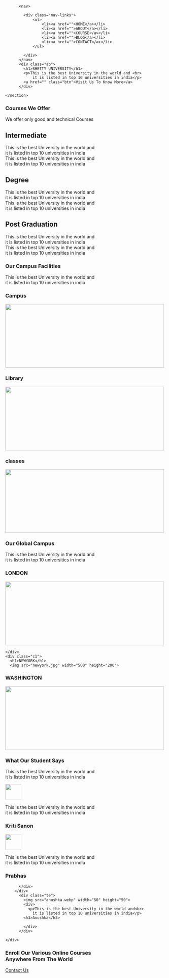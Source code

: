 <!DOCTYPE html>
<html>
<head>
  <title>My University Website</title>
  <meta charset="utf-8">
  <link rel="stylesheet" href="style.css">
  <link rel="stylesheet" href="https://cdn.jsdelivr.net/npm/@fortawesome/fontawesome-free@6.4.2/
  css/fontawesome.min.css" integrity="sha384-BY+fdrpOd3gfeRvTSMT+VUZmA728cfF9Z2G42xpaRkUGu2i3Dyz
  pTURDo5A6CaLK" crossorigin="anonymous">
  
</head>
<body>
    <section class="header">
       
          <nav>
            
            <div class="nav-links">
                <ul>
                    <li><a href="">HOME</a></li>
                    <li><a href="">ABOUT</a></li>
                    <li><a href="">COURSE</a></li>
                    <li><a href="">BLOG</a></li>
                    <li><a href="">CONTACT</a></li>
                </ul>

            </div>
          </nav>
          <div class="ab">
            <h1>SHETTY UNIVERSITY</h1>
            <p>This is the best University in the world and <br>
                it is listed in top 10 universities in india</p>
            <a href="" class="btn">Visit Us To Know More</a> 
          </div>

    </section>
<!---course--->

<section class="course">
  <div class="suppi">
   <h1>Courses We Offer</h1>
   <p>We offer only good and technical Courses</p>
  </div> 
    <div class="row">
      <div class="col">
        <h2>Intermediate</h2>
        <p>This is the best University in the world and<br>
          it is listed in top 10 universities in india<br>
          This is the best University in the world and <br>
                it is listed in top 10 universities in india
        </p>
      </div>
      <div class="col">
        <h2>Degree</h2>
        <p>This is the best University in the world and<br>
          it is listed in top 10 universities in india<br>
          This is the best University in the world and <br>
                it is listed in top 10 universities in india
        </p>
      </div>
      <div class="col">
        <h2>Post Graduation</h2>
        <p>This is the best University in the world and<br>
          it is listed in top 10 universities in india<br>
          This is the best University in the world and <br>
                it is listed in top 10 universities in india
        </p>
      </div>
    </div>




</section>

<!--campus-->

<section class="campus">
   <div class="g">
    <h1>Our Campus Facilities</h1>
    <p>This is the best University in the world and<br>
      it is listed in top 10 universities in india</p>
    
   </div>
   <div class="ro">
     <div class="co">
      <h1>Campus</h1>
      <img src="c1.jpg.jpg" width="500" height="200">
     </div>
     <div class="co">
      <h1>Library</h1>
      <img src="library.jpg" width="500" height="200">
     </div>
     <div class="co">
      <h1>classes</h1>
      <img src="classes.jpg" width="500" height="200">
     </div>
     
   </div>
</section>

<!--Global campus-->
<section class="gc">
  <div class="head">
    <h1>Our Global Campus</h1>
    <p>This is the best University in the world and<br>
      it is listed in top 10 universities in india</p>
  </div>
  <div class="r">
    <div class="c1">
       <h1>LONDON</h1>
       <img src="london.jpg" width="500" height="200">

    </div>
    <div class="c1">
      <h1>NEWYORK</h1>
      <img src="newyork.jpg" width="500" height="200">

   </div>
   <div class="c1">
    <h1>WASHINGTON</h1>
    <img src="washington.jpg" width="500" height="200">

   </div>
  </div>
</section>
<!--testimonials-->

<section class="test">
  <h1>What Our Student Says</h1>
  <p>This is the best University in the world and<br>
    it is listed in top 10 universities in india</p>
    <div class="rho">
      <div class="te">
        <img src="malaika.jpg" width="50" height="50">
        <div>
          <p>This is the best University in the world and<br>
            it is listed in top 10 universities in india</p>
        <h3>Kriti Sanon</h3>
        </div>
      </div>  
        <div class="te">
          <img src="prabhas.jpg"width="50" height="50">
          <div>
            <p>This is the best University in the world and<br>
              it is listed in top 10 universities in india</p>
          <h3>Prabhas</h3>
          
          </div>
        </div>  
          <div class="te">
            <img src="anushka.webp" width="50" height="50">
            <div>
              <p>This is the best University in the world and<br>
                it is listed in top 10 universities in india</p>
            <h3>Anushka</h3>
            
            </div>
          </div>
      
    </div>  
</section>
<!--call to us-->
<section class="ct">
  <h1>Enroll Our Various Online Courses <br>
  Anywhere From The World</h1>
  <a href="" class="btn">Contact Us</a>
</section>




</body>
</html>
